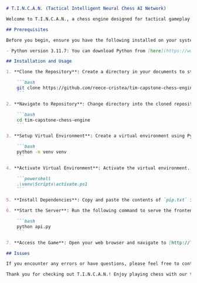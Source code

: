 ```markdown
# T.I.N.C.A.N. (Tactical Intelligent Neural Chess AI Network)

Welcome to T.I.N.C.A.N., a chess engine designed for tactical gameplay and neural network-powered decision-making. This README will guide you through the process of downloading and using T.I.N.C.A.N.

## Prerequisites

Before you begin, ensure you have the following installed on your system:

- Python version 3.11.7: You can download Python from [here](https://www.python.org/downloads/release/python-3117/). During installation, make sure to select the option to add pip to your PATH environment.

## Installation and Usage

1. **Clone the Repository**: Create a directory in your documents to store this repository. Open a Git Bash terminal in that directory and run the following command:

    ```bash
    git clone https://github.com/reece-cristea/tim-capstone-chess-engine.git
    ```

2. **Navigate to Repository**: Change directory into the cloned repository:

    ```bash
    cd tim-capstone-chess-engine
    ```

3. **Setup Virtual Environment**: Create a virtual environment using Python's venv module:

    ```bash
    python -m venv venv
    ```

4. **Activate Virtual Environment**: Activate the virtual environment. In your terminal, switch to PowerShell and run:

    ```powershell
    .\venv\Scripts\activate.ps1
    ```

5. **Install Dependencies**: Copy and paste the contents of `pip.txt` into the terminal and press enter. This will install the required dependencies.

6. **Start the Server**: Run the following command to serve the frontend and start the API:

    ```bash
    python api.py
    ```

7. **Access the Game**: Open your web browser and navigate to [http://localhost:8000/](http://localhost:8000/) to play the game.

## Issues

If you encounter any errors or have questions, please feel free to contact the developer at [rcinlae36@gmail.com](mailto:rcinlae36@gmail.com).

Thank you for checking out T.I.N.C.A.N.! Enjoy playing chess with our tactical AI engine. 🚀🔥
```

